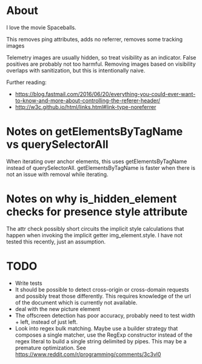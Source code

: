
# About

I love the movie Spaceballs.

This removes ping attributes, adds no referrer, removes some tracking images

Telemetry images are usually hidden, so treat visibility as an indicator. False
positives are probably not too harmful. Removing images based on visibility
overlaps with sanitization, but this is intentionally naive.

Further reading:

* https://blog.fastmail.com/2016/06/20/everything-you-could-ever-want-to-know-and-more-about-controlling-the-referer-header/
* http://w3c.github.io/html/links.html#link-type-noreferrer

# Notes on getElementsByTagName vs querySelectorAll

When iterating over anchor elements, this uses getElementsByTagName
instead of querySelectorAll. getElementsByTagName is faster when there is not an
issue with removal while iterating.

# Notes on why is_hidden_element checks for presence style attribute

The attr check possibly short circuits the implicit style calculations
that happen when invoking the implicit getter img_element.style. I have not
tested this recently, just an assumption.

# TODO

* Write tests
* It should be possible to detect cross-origin or cross-domain requests and
possibly treat those differently. This requires knowledge of the url of the
document which is currently not available.
* deal with the new picture element
* The offscreen detection has poor accuracy, probably need to test width + left, instead of just left.
* Look into regex bulk matching. Maybe use a builder strategy that composes a
single matcher, use the RegExp constructor instead of the regex literal to build
a single string delimited by pipes. This may be a premature optimization. See
https://www.reddit.com/r/programming/comments/3c3vl0
